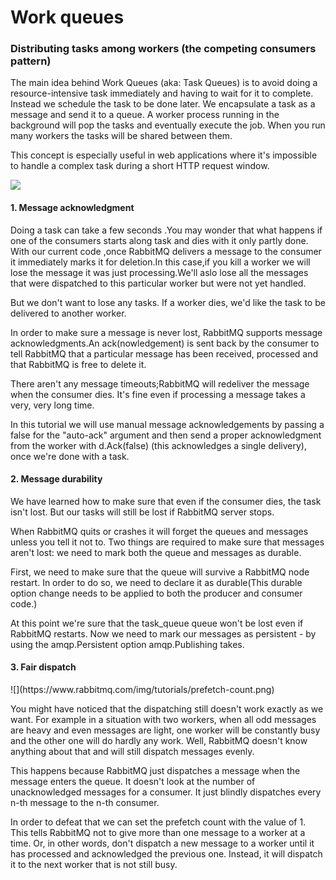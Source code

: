 <h1>Work queues</h1>
<h3>Distributing tasks among workers (the competing consumers pattern)</h3>

<p>The main idea behind Work Queues (aka: Task Queues) is to avoid doing a resource-intensive task immediately and having to wait for it to complete. Instead we schedule the task to be done later. We encapsulate a task as a message and send it to a queue. A worker process running in the background will pop the tasks and eventually execute the job. When you run many workers the tasks will be shared between them.
   
   This concept is especially useful in web applications where it's impossible to handle a complex task during a short HTTP request window.</p>

![](https://www.rabbitmq.com/img/tutorials/python-two.png)

<h4>1. Message acknowledgment</h4>
<p>Doing a task can take a few seconds .You may wonder that what happens if one of the consumers starts along task and dies with it only partly done. With our current code ,once RabbitMQ delivers a message to the consumer it immediately marks it for deletion.In this case,if you kill a worker we will lose the message it was just processing.We'll aslo lose all the messages that were dispatched to this particular worker but were not yet handled.
<p>But we don't want to lose any tasks. If a worker dies, we'd like the task to be delivered to another worker.</p>
<p>In order to make sure a message is never lost, RabbitMQ supports message acknowledgments.An ack(nowledgement) is sent back by the consumer to tell RabbitMQ that a particular message has been received, processed and that RabbitMQ is free to delete it.</p>
<p>There aren't any message timeouts;RabbitMQ will redeliver the message when the consumer dies. It's fine even if processing a message takes a very, very long time.</p>
<p>In this tutorial we will use manual message acknowledgements by passing a false for the "auto-ack" argument and then send a proper acknowledgment from the worker with d.Ack(false) (this acknowledges a single delivery), once we're done with a task.</p>



<h4>2. Message durability</h4>
<p>We have learned how to make sure that even if the consumer dies, the task isn't lost. But our tasks will still be lost if RabbitMQ server stops.</p>
<p>When RabbitMQ quits or crashes it will forget the queues and messages unless you tell it not to. Two things are required to make sure that messages aren't lost: we need to mark both the queue and messages as durable.</p>
<p>First, we need to make sure that the queue will survive a RabbitMQ node restart. In order to do so, we need to declare it as durable(This durable option change needs to be applied to both the producer and consumer code.)</p>
<p>At this point we're sure that the task_queue queue won't be lost even if RabbitMQ restarts. Now we need to mark our messages as persistent - by using the amqp.Persistent option amqp.Publishing takes.</p>



<h4>3. Fair dispatch</h4>
![](https://www.rabbitmq.com/img/tutorials/prefetch-count.png)
<p>You might have noticed that the dispatching still doesn't work exactly as we want. For example in a situation with two workers, when all odd messages are heavy and even messages are light, one worker will be constantly busy and the other one will do hardly any work. Well, RabbitMQ doesn't know anything about that and will still dispatch messages evenly.</p>
<p>This happens because RabbitMQ just dispatches a message when the message enters the queue. It doesn't look at the number of unacknowledged messages for a consumer. It just blindly dispatches every n-th message to the n-th consumer.</p>
<p>In order to defeat that we can set the prefetch count with the value of 1. This tells RabbitMQ not to give more than one message to a worker at a time. Or, in other words, don't dispatch a new message to a worker until it has processed and acknowledged the previous one. Instead, it will dispatch it to the next worker that is not still busy.</p>